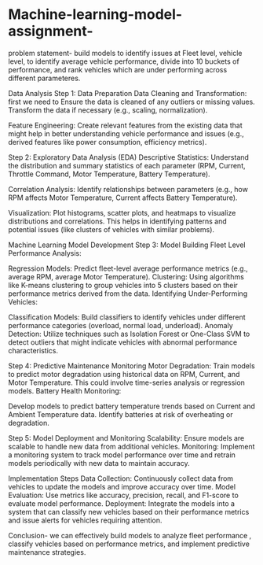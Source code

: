 # Machine-learning-model-assignment-
problem statement- build models to identify issues at Fleet level, vehicle level, to identify average vehicle performance, divide into 10 buckets of performance, and rank vehicles which are under performing across different parameteres.

Data Analysis
Step 1: Data Preparation
Data Cleaning and Transformation: first we need to Ensure the data is cleaned of any outliers or missing values. Transform the data if necessary (e.g., scaling, normalization).

Feature Engineering: Create relevant features from the existing data that might help in better understanding vehicle performance and issues (e.g., derived features like power consumption, efficiency metrics).

Step 2: Exploratory Data Analysis (EDA)
Descriptive Statistics: Understand the distribution and summary statistics of each parameter (RPM, Current, Throttle Command, Motor Temperature, Battery Temperature).

Correlation Analysis: Identify relationships between parameters (e.g., how RPM affects Motor Temperature, Current affects Battery Temperature).

Visualization: Plot histograms, scatter plots, and heatmaps to visualize distributions and correlations. This helps in identifying patterns and potential issues (like clusters of vehicles with similar problems).

Machine Learning Model Development
Step 3: Model Building
Fleet Level Performance Analysis:

Regression Models: Predict fleet-level average performance metrics (e.g., average RPM, average Motor Temperature).
Clustering: Using algorithms like K-means clustering to group vehicles into 5 clusters based on their performance metrics derived from the data.
Identifying Under-Performing Vehicles:

Classification Models: Build classifiers to identify vehicles under different performance categories (overload, normal load, underload).
Anomaly Detection: Utilize techniques such as Isolation Forest or One-Class SVM to detect outliers that might indicate vehicles with abnormal performance characteristics.

Step 4: Predictive Maintenance
Monitoring Motor Degradation:
Train models to predict motor degradation using historical data on RPM, Current, and Motor Temperature. This could involve time-series analysis or regression models.
Battery Health Monitoring:

Develop models to predict battery temperature trends based on Current and Ambient Temperature data. Identify batteries at risk of overheating or degradation.

Step 5: Model Deployment and Monitoring
Scalability: Ensure models are scalable to handle new data from additional vehicles.
Monitoring: Implement a monitoring system to track model performance over time and retrain models periodically with new data to maintain accuracy.

Implementation Steps
Data Collection: Continuously collect data from vehicles to update the models and improve accuracy over time.
Model Evaluation: Use metrics like accuracy, precision, recall, and F1-score to evaluate model performance.
Deployment: Integrate the models into a system that can classify new vehicles based on their performance metrics and issue alerts for vehicles requiring attention.

Conclusion- we can effectively build models to analyze fleet performance , classify vehicles based on performance metrics, and implement predictive maintenance strategies.







